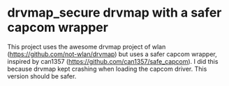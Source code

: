 # drvmap_secure drvmap with a safer capcom wrapper

This project uses the awesome drvmap project of wlan (https://github.com/not-wlan/drvmap) but uses a safer capcom wrapper, inspired by can1357 (https://github.com/can1357/safe_capcom).
I did this because drvmap kept crashing when loading the capcom driver. This version should be safer.
